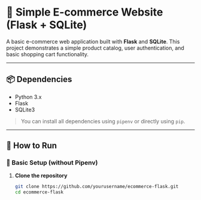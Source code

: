 # 🛒 Simple E-commerce Website (Flask + SQLite)

A basic e-commerce web application built with **Flask** and **SQLite**. This project demonstrates a simple product catalog, user authentication, and basic shopping cart functionality.

---

## 📦 Dependencies

- Python 3.x
- Flask
- SQLite3

> You can install all dependencies using `pipenv` or directly using `pip`.

---

## 🚀 How to Run

### 🔧 Basic Setup (without Pipenv)

1. **Clone the repository**

   ```bash
   git clone https://github.com/yourusername/ecommerce-flask.git
   cd ecommerce-flask
